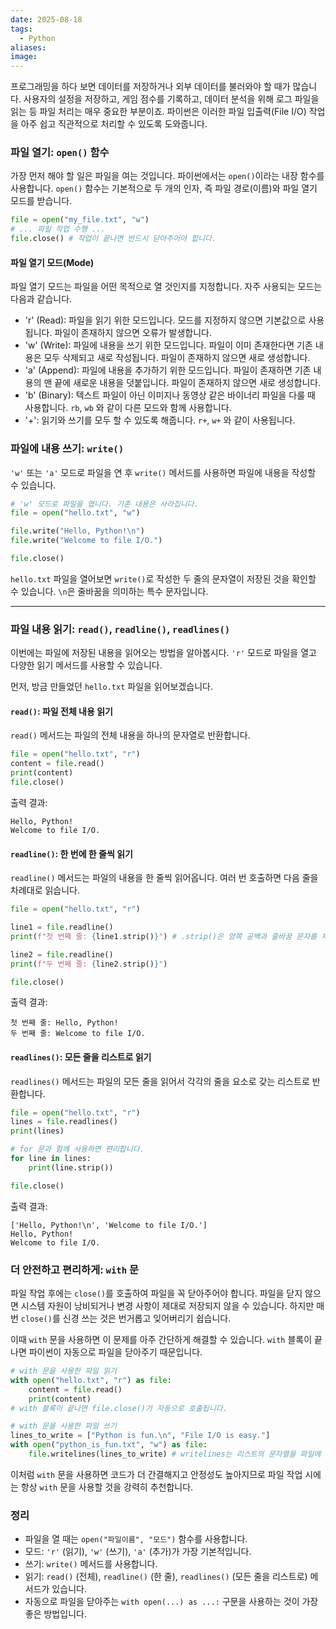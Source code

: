 ```yaml
---
date: 2025-08-18
tags:
  - Python
aliases:
image:
---
```

프로그래밍을 하다 보면 데이터를 저장하거나 외부 데이터를 불러와야 할 때가 많습니다. 사용자의 설정을 저장하고, 게임 점수를 기록하고, 데이터 분석을 위해 로그 파일을 읽는 등 파일 처리는 매우 중요한 부분이죠. 파이썬은 이러한 파일 입출력(File I/O) 작업을 아주 쉽고 직관적으로 처리할 수 있도록 도와줍니다.

### 파일 열기: `open()` 함수

가장 먼저 해야 할 일은 파일을 여는 것입니다. 파이썬에서는 `open()`이라는 내장 함수를 사용합니다. `open()` 함수는 기본적으로 두 개의 인자, 즉 파일 경로(이름)와 파일 열기 모드를 받습니다.

``` Python
file = open("my_file.txt", "w")
# ... 파일 작업 수행 ...
file.close() # 작업이 끝나면 반드시 닫아주어야 합니다.
```

#### 파일 열기 모드(Mode)

파일 열기 모드는 파일을 어떤 목적으로 열 것인지를 지정합니다. 자주 사용되는 모드는 다음과 같습니다.

- 'r' (Read): 파일을 읽기 위한 모드입니다. 모드를 지정하지 않으면 기본값으로 사용됩니다. 파일이 존재하지 않으면 오류가 발생합니다.
- 'w' (Write): 파일에 내용을 쓰기 위한 모드입니다. 파일이 이미 존재한다면 기존 내용은 모두 삭제되고 새로 작성됩니다. 파일이 존재하지 않으면 새로 생성합니다.
- 'a' (Append): 파일에 내용을 추가하기 위한 모드입니다. 파일이 존재하면 기존 내용의 맨 끝에 새로운 내용을 덧붙입니다. 파일이 존재하지 않으면 새로 생성합니다.  
- 'b' (Binary): 텍스트 파일이 아닌 이미지나 동영상 같은 바이너리 파일을 다룰 때 사용합니다. `rb`, `wb` 와 같이 다른 모드와 함께 사용합니다.
- '+': 읽기와 쓰기를 모두 할 수 있도록 해줍니다. `r+`, `w+` 와 같이 사용됩니다.

### 파일에 내용 쓰기: `write()`

 `'w'` 또는 `'a'` 모드로 파일을 연 후 `write()` 메서드를 사용하면 파일에 내용을 작성할 수 있습니다.

``` Python
# 'w' 모드로 파일을 엽니다. 기존 내용은 사라집니다.
file = open("hello.txt", "w")

file.write("Hello, Python!\n")
file.write("Welcome to file I/O.")

file.close()
```

`hello.txt` 파일을 열어보면 `write()`로 작성한 두 줄의 문자열이 저장된 것을 확인할 수 있습니다. `\n`은 줄바꿈을 의미하는 특수 문자입니다.

---

### 파일 내용 읽기: `read()`, `readline()`, `readlines()`

이번에는 파일에 저장된 내용을 읽어오는 방법을 알아봅시다. `'r'` 모드로 파일을 열고 다양한 읽기 메서드를 사용할 수 있습니다.

먼저, 방금 만들었던 `hello.txt` 파일을 읽어보겠습니다.

#### `read()`: 파일 전체 내용 읽기

`read()` 메서드는 파일의 전체 내용을 하나의 문자열로 반환합니다.

``` Python
file = open("hello.txt", "r")
content = file.read()
print(content)
file.close()
```

출력 결과:

```
Hello, Python!
Welcome to file I/O.
```

#### `readline()`: 한 번에 한 줄씩 읽기

`readline()` 메서드는 파일의 내용을 한 줄씩 읽어옵니다. 여러 번 호출하면 다음 줄을 차례대로 읽습니다.

``` Python
file = open("hello.txt", "r")

line1 = file.readline()
print(f"첫 번째 줄: {line1.strip()}") # .strip()은 양쪽 공백과 줄바꿈 문자를 제거합니다.

line2 = file.readline()
print(f"두 번째 줄: {line2.strip()}")

file.close()
```

출력 결과:

```
첫 번째 줄: Hello, Python!
두 번째 줄: Welcome to file I/O.
```

#### `readlines()`: 모든 줄을 리스트로 읽기

`readlines()` 메서드는 파일의 모든 줄을 읽어서 각각의 줄을 요소로 갖는 리스트로 반환합니다.

``` Python
file = open("hello.txt", "r")
lines = file.readlines()
print(lines)

# for 문과 함께 사용하면 편리합니다.
for line in lines:
    print(line.strip())

file.close()
```

출력 결과:

```
['Hello, Python!\n', 'Welcome to file I/O.']
Hello, Python!
Welcome to file I/O.
```

### 더 안전하고 편리하게: `with` 문

파일 작업 후에는 `close()`를 호출하여 파일을 꼭 닫아주어야 합니다. 파일을 닫지 않으면 시스템 자원이 낭비되거나 변경 사항이 제대로 저장되지 않을 수 있습니다. 하지만 매번 `close()`를 신경 쓰는 것은 번거롭고 잊어버리기 쉽습니다.

이때 `with` 문을 사용하면 이 문제를 아주 간단하게 해결할 수 있습니다. `with` 블록이 끝나면 파이썬이 자동으로 파일을 닫아주기 때문입니다.

``` Python
# with 문을 사용한 파일 읽기
with open("hello.txt", "r") as file:
    content = file.read()
    print(content)
# with 블록이 끝나면 file.close()가 자동으로 호출됩니다.

# with 문을 사용한 파일 쓰기
lines_to_write = ["Python is fun.\n", "File I/O is easy."]
with open("python_is_fun.txt", "w") as file:
    file.writelines(lines_to_write) # writelines는 리스트의 문자열을 파일에 씁니다.
```

이처럼 `with` 문을 사용하면 코드가 더 간결해지고 안정성도 높아지므로 파일 작업 시에는 항상 `with` 문을 사용할 것을 강력히 추천합니다.

### 정리

- 파일을 열 때는 `open("파일이름", "모드")` 함수를 사용합니다.
- 모드: `'r'` (읽기), `'w'` (쓰기), `'a'` (추가)가 가장 기본적입니다.
- 쓰기: `write()` 메서드를 사용합니다.
- 읽기: `read()` (전체), `readline()` (한 줄), `readlines()` (모든 줄을 리스트로) 메서드가 있습니다.
- 자동으로 파일을 닫아주는 `with open(...) as ...:` 구문을 사용하는 것이 가장 좋은 방법입니다.
